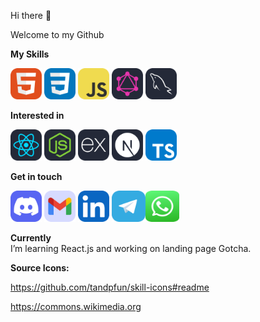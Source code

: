  <link rel="stylesheet" href="css/style.css" />

Hi there 👋

Welcome to my Github

**My Skills**

<img href="#"><img src="https://github.com/tonic-6101/tonic-6101/blob/main/assets/icons/HTML.svg" style="width:50px;height:50px;"></img> <img href="https://discordapp.com/users/1008659940350636102"><img src="https://github.com/tonic-6101/tonic-6101/blob/main/assets/icons/CSS.svg" style="width:50px;height:50px;"></img> <img href="#"><img src="https://github.com/tonic-6101/tonic-6101/blob/main/assets/icons/JavaScript.svg" style="width:50px;height:50px;"></img> <img href="#"><img src="https://github.com/tonic-6101/tonic-6101/blob/main/assets/icons/GraphQL-Dark.svg" style="width:50px;height:50px;"></img> <img href="#"><img src="https://github.com/tonic-6101/tonic-6101/blob/main/assets/icons/MySQL-Dark.svg" style="width:50px;height:50px;"></img>

**Interested in**

<img href="#"><img src="https://github.com/tonic-6101/tonic-6101/blob/main/assets/icons/React-Dark.svg" style="width:50px;height:50px;"></img> <img href="#"><img src="https://github.com/tonic-6101/tonic-6101/blob/main/assets/icons/NodeJS-Dark.svg" style="width:50px;height:50px;"></img> <img href="#"><img src="https://github.com/tonic-6101/tonic-6101/blob/main/assets/icons/ExpressJS-Dark.svg" style="width:50px;height:50px;"></img> <img href="#"><img src="https://github.com/tonic-6101/tonic-6101/blob/main/assets/icons/NextJS-Dark.svg" style="width:50px;height:50px;"></img> <img href="#"><img src="https://github.com/tonic-6101/tonic-6101/blob/main/assets/icons/TypeScript.svg" style="width:50px;height:50px;"></img>

**Get in touch**

<img href="https://discordapp.com/users/1008659940350636102"><img src="https://github.com/tonic-6101/tonic-6101/blob/main/assets/icons/Discord.svg" style="width:50px;height:50px;"></img> <img href="mailto:tonic6101@gmail.com"><img src="https://github.com/tonic-6101/tonic-6101/blob/main/assets/icons/Gmail.svg" style="width:50px;height:50px;"></img> <img href="#"><img src="https://github.com/tonic-6101/tonic-6101/blob/main/assets/icons/LinkedIn.svg" style="width:50px;height:50px;"></img> <img href="#"><img src="https://github.com/tonic-6101/tonic-6101/blob/main/assets/icons/Telegram.svg" style="width:54px;height:50px;"><img src="https://github.com/tonic-6101/tonic-6101/blob/main/assets/icons/Whatsapp.svg" style="width:54px;height:50px;">

**Currently**</br>
I’m learning React.js and working on landing page Gotcha.

**Source Icons:**

https://github.com/tandpfun/skill-icons#readme

https://commons.wikimedia.org
